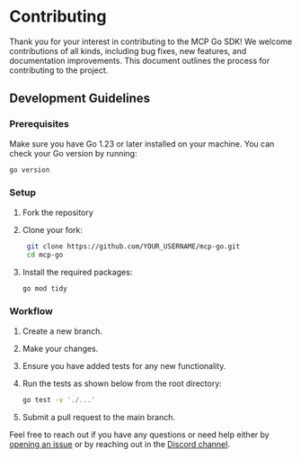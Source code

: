 # Contributing

Thank you for your interest in contributing to the MCP Go SDK! We welcome contributions of all kinds, including bug fixes, new features, and documentation improvements. This document outlines the process for contributing to the project.

## Development Guidelines

### Prerequisites

Make sure you have Go 1.23 or later installed on your machine. You can check your Go version by running:

```bash
go version
```

### Setup

1. Fork the repository
2. Clone your fork:
   
   ```bash
    git clone https://github.com/YOUR_USERNAME/mcp-go.git
    cd mcp-go
    ```
3. Install the required packages:

    ```bash
    go mod tidy
    ```

### Workflow

1. Create a new branch.
2. Make your changes.
3. Ensure you have added tests for any new functionality.
4. Run the tests as shown below from the root directory:

    ```bash
    go test -v './...'
    ```
5. Submit a pull request to the main branch.

Feel free to reach out if you have any questions or need help either by [opening an issue](https://github.com/drobertduke/mcp-go/issues) or by reaching out in the [Discord channel](https://discord.gg/RqSS2NQVsY).
